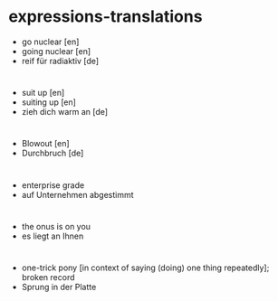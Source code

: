# expressions-translations

* go nuclear [en]
* going nuclear [en]
* reif für radiaktiv [de]

#

* suit up [en]
* suiting up [en]
* zieh dich warm an [de]

#

* Blowout [en]
* Durchbruch [de]

#

* enterprise grade
* auf Unternehmen abgestimmt

#

* the onus is on you
* es liegt an Ihnen

#

* one-trick pony [in context of saying (doing) one thing repeatedly]; broken record
* Sprung in der Platte
